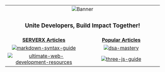 <!-- GitHub Header Image -->

<div align="center">
<table width="100%">
  <tr>
    <td colspan="2" align="center" title="serverx">
      <img src="https://github.com/user-attachments/assets/21d2361f-f3f3-4693-a12d-eafd9170282a" alt="Banner" />
      <!-- <img src="https://github.com/user-attachments/assets/c6e701b1-7b6b-4cad-9fca-1007d9ba00a8" alt="Banner" /> -->
    </td>
  </tr>
  <tr>
    <td colspan="2" align="center">
      <h3>Unite Developers, Build Impact Together!</h3>
    </td>
  </tr>
  <tr>
    <td align="center" width="50%"><b><a href="https://www.serverx.org.in/articles/">SERVERX Articles</a></b></td>
    <td align="center" width="50%"><b><a href="https://www.serverx.org.in/tags/">Popular Articles</a></b></td>
  </tr>
  <tr>
    <td align="center" width="50%" title="markdown-syntax-guide">
      <a href="https://www.serverx.org.in/articles/markdown-syntax-guide/" target="_blank">
        <img src="https://github.com/user-attachments/assets/3b94618a-8d2d-4f47-9809-cf37b44a86b4" alt="markdown-syntax-guide" />
      </a>
    </td>
    <td align="center" width="50%" title="dsa-mastery">
      <a href="https://www.serverx.org.in/articles/dsa-mastery" target="_blank">
        <img src="https://github.com/user-attachments/assets/d67c29fe-07cb-4058-b96a-d959525f7d8d" alt="dsa-mastery" />
      </a>
    </td>
  </tr> 
  <tr>
    <td align="center" width="50%" title="ultimate-web-development-resources">
      <a href="https://www.serverx.org.in/articles/ultimate-web-development-resources/" target="_blank">
        <img src="https://github.com/user-attachments/assets/93cfb4f4-b137-4240-9162-2fb4a49f5ac2" alt="ultimate-web-development-resources" />
      </a>
    </td>
    <td align="center" width="50%" title="three-js-guide">
      <a href="https://www.serverx.org.in/articles/three-js-guide" target="_blank">
        <img src="https://github.com/user-attachments/assets/0c80fe80-d6dc-4fe1-b2c6-3a5d2658facf" alt="three-js-guide" />
      </a>
    </td>
  </tr> 
  </tr> 
  
</table>


</div>
